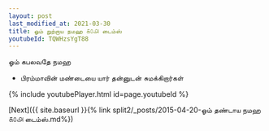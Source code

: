 ```yaml
---
layout: post
last_modified_at: 2021-03-30
title: ஓம் றுற்றாய நமஹ ௧௦௮ டைம்ஸ்
youtubeId: TQWHzsYgT88
---
```

 
 
 ஓம் கபலவதே நமஹ  
 
 -  பிரம்மாவின் மண்டையை யார் தன்னுடன் சுமக்கிறார்கள் 
 
  
 
  
 
 
 
 
 
 


{% include youtubePlayer.html id=page.youtubeId %}
 
[Next]({{ site.baseurl }}{% link  split2/_posts/2015-04-20-ஓம் தண்டாய நமஹ ௧௦௮ டைம்ஸ்.md%})
 
